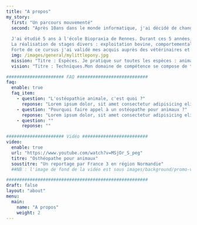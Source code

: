 ```yaml
---
title: "A propos"
my_story:
  first: "Un parcours mouvementé"
  second: "Après 10ans dans le monde informatique, j'ai décidé de changer de vie et de me réorienter en ostéopathie animale.(POURQUOI)
   
  J'ai étudié 5 ans à l'école Biopraxia de Rennes. Durant ces 5 années, j'ai eu un enseignement théorique me permettant de comprendre le fonctionnement anatomique, mécanique, métabolique et physiologique de l'animal mais aussi un enseignement pratique dès la première année. Cela m'a permis de developper mes compétences et mon savoir faire.
  La réalisation de stages divers : exploitation bovine, comportementaliste canin, centre équestre, vétérinaires, chiens d'assistance, élevage ... Et de stages auprès de professionnels ostéopathes animaliers m'ont permis de comprendre les besoins de ma patientèle et de prendre conscience de la réalité du terrain.
  Forte de ce cursus j'ai validé mes acquis auprès des vétérinaires et de mes paires fin septembre 2022. Je suis inscrite au Registre National d'Aptitude (RNA) en tant que ostéopathe animalière (0A1176 lien vers RNA https://www.veterinaire.fr/annuaires/liste-des-personnes-non-veterinaires-pouvant-realiser-des-actes-dosteopathie-animale/registre-national-daptitude-rna) qui me permet d'excercer des actes d'ostéopathie animale (CRPM Article D243-7)."
  img: /images/general/mylittlepony.jpg
  mission: "Titre : Espèces. Je pratique sur toutes les espèces : animaux de rente (bovin, caprin, ovin, porcin), animaux de compagnie (canin, félin, équin, gallinacé, NAC)"
  vision: "Titre : Techniques.Mon domaine de compétence se compose de technique musculo-squelettique, fasciale, viscérales, crânienne."

###################### FAQ ###########################
faq:
  enable: true
  faq_item:
    - question: "L'ostéopathie animale, c'est quoi ?"
      reponse: "Lorem ipsum dolor, sit amet consectetur adipisicing elit. Nam nihil dolorum beatae consequatur mollitia"
    - question: "Pourquoi faire appel à un ostéopathe pour animaux ?"
      reponse: "Lorem ipsum dolor, sit amet consectetur adipisicing elit. Nam nihil dolorum beatae consequatur mollitia"
    - question: ""
      reponse: ""

###################### Vidéo #########################
video: 
  enable: true
  url: "https://www.youtube.com/watch?v=MSjOr_S_peg"
  titre: "Osthéopathe pour animaux"
  soustitre: "Un reportage par France 3 en région Normandie"
  ##NB : l'image de fond de la vidéo est sous images/background/promo-video.jpg

######################################################
draft: false
layout: "about"
menu:
  main:
    name: "A propos"
    weight: 2
---
```

